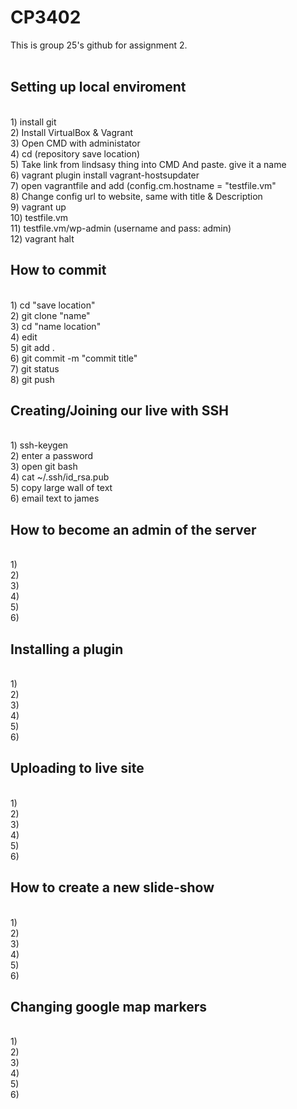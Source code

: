 # CP3402
This is group 25's github for assignment 2. <br>
<br>

<h2> Setting up local enviroment </h2><br>
1) install git <br>
2) Install VirtualBox & Vagrant <br>
3) Open CMD with administator <br>
4) cd (repository save location) <br> 
5) Take link from lindsasy thing into CMD And paste. give it a name <br> 
6) vagrant plugin install vagrant-hostsupdater <br> 
7) open vagrantfile and add (config.cm.hostname = "testfile.vm" <br>
8) Change config url to website, same with title & Description <br> 
9) vagrant up <br> 
10) testfile.vm <br>
11) testfile.vm/wp-admin (username and pass: admin) <br>
12) vagrant halt <br>

<h2> How to commit </h2><br>
1) cd "save location" <br> 
2) git clone "name" <br>
3) cd "name location" <br>
4) edit <br>
5) git add . <br>
6) git commit -m "commit title" <br>
7) git status <br>
8) git push <br>

<h2> Creating/Joining our live with SSH </h2><br>
1) ssh-keygen <br>
2) enter a password <br>
3) open git bash <br>
4) cat ~/.ssh/id_rsa.pub <br>
5) copy large wall of text <br> 
6) email text to james <br>

<h2>How to become an admin of the server</h2><br>
1) <br>
2) <br>
3) <br>
4) <br>
5) <br>
6) <br>

<h2>Installing a plugin</h2><br>
1) <br>
2) <br>
3) <br>
4) <br>
5) <br>
6) <br>

<h2>Uploading to live site</h2><br>
1) <br>
2) <br>
3) <br>
4) <br>
5) <br>
6) <br>

<h2>How to create a new slide-show</h2><br>
1) <br>
2) <br>
3) <br>
4) <br>
5) <br>
6) <br>

<h2>Changing google map markers</h2><br>
1) <br>
2) <br>
3) <br>
4) <br>
5) <br>
6) <br>

